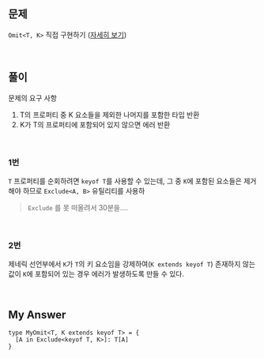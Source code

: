 ## 문제

`Omit<T, K>` 직접 구현하기 ([자세히 보기](https://github.com/type-challenges/type-challenges/blob/main/questions/00003-medium-omit/README.md))

<br>

## 풀이

문제의 요구 사항

1. T의 프로퍼티 중 K 요소들을 제외한 나머지를 포함한 타입 반환
2. K가 T의 프로퍼티에 포함되어 있지 않으면 에러 반환

<br>

### 1번

`T` 프로퍼티를 순회하려면 `keyof T`를 사용할 수 있는데, 그 중 `K`에 포함된 요소들은 제거해야 하므로 `Exclude<A, B>` 유틸리티를 사용하

> `Exclude` 를 못 떠올려서 30분을….

<br>

### 2번

제네릭 선언부에서 `K`가 `T`의 키 요소임을 강제하여(`K extends keyof T`) 존재하지 않는 값이 `K`에 포함되어 있는 경우 에러가 발생하도록 만들 수 있다.

<br>

## My Answer

```tsx
type MyOmit<T, K extends keyof T> = {
  [A in Exclude<keyof T, K>]: T[A]
}
```